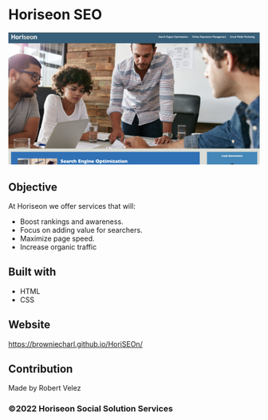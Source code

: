 # Horiseon SEO
![](./assets/images/Screen%20Shot%202022-03-12%20at%205.47.54%20PM.png)

## Objective
At Horiseon we offer services that will:
* Boost rankings and awareness.
* Focus on adding value for searchers.
* Maximize page speed.
* Increase organic traffic

## Built with
* HTML
* CSS

## Website
https://browniecharl.github.io/HoriSEOn/

## Contribution
Made by Robert Velez

### ©️2022 Horiseon Social Solution Services
